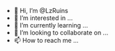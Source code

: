 - 👋 Hi, I’m @LzRuins
- 👀 I’m interested in ...
- 🌱 I’m currently learning ...
- 💞️ I’m looking to collaborate on ...
- 📫 How to reach me ...

<!---
LzRuins/LzRuins is a ✨ special ✨ repository because its `README.md` (this file) appears on your GitHub profile.
You can click the Preview link to take a look at your changes.
--->
